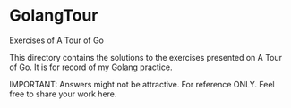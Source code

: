 # GolangTour
Exercises of A Tour of Go

This directory contains the solutions to the exercises presented on A Tour of Go.
It is for record of my Golang practice. 

IMPORTANT: Answers might not be attractive. For reference ONLY.
Feel free to share your work here.

